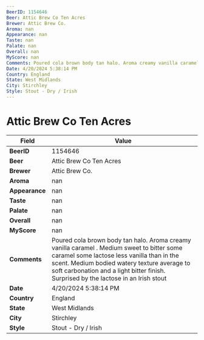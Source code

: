 ```yaml
---
BeerID: 1154646
Beer: Attic Brew Co Ten Acres
Brewer: Attic Brew Co.
Aroma: nan
Appearance: nan
Taste: nan
Palate: nan
Overall: nan
MyScore: nan
Comments: Poured cola brown body tan halo. Aroma creamy vanilla caramel . Medium sweet to bitter some caramel some lactose less vanilla than in the scent. Medium bodied watery texture average to soft carbonation and a light bitter finish. Surprised by the lactose in an Irish stout
Date: 4/20/2024 5:38:14 PM
Country: England
State: West Midlands
City: Stirchley
Style: Stout - Dry / Irish
---
```


# Attic Brew Co Ten Acres 

| Field         | Value |
|---------------|-------|
| **BeerID** | 1154646 |
| **Beer** | Attic Brew Co Ten Acres  |
| **Brewer** | Attic Brew Co. |
| **Aroma** | nan |
| **Appearance** | nan |
| **Taste** | nan |
| **Palate** | nan |
| **Overall** | nan |
| **MyScore** | nan |
| **Comments** | Poured cola brown body tan halo. Aroma creamy vanilla caramel . Medium sweet to bitter some caramel some lactose less vanilla than in the scent. Medium bodied watery texture average to soft carbonation and a light bitter finish. Surprised by the lactose in an Irish stout |
| **Date** | 4/20/2024 5:38:14 PM |
| **Country** | England |
| **State** | West Midlands |
| **City** | Stirchley |
| **Style** | Stout - Dry / Irish |
